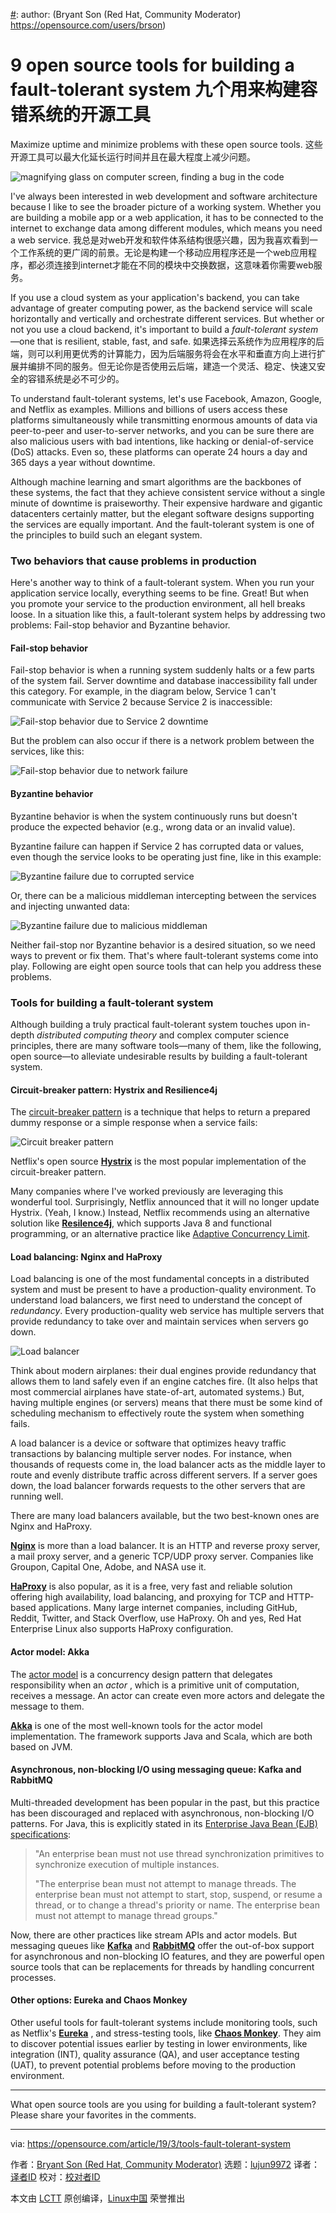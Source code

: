 [#]: collector: (lujun9972)
[#]: translator: (chenmu-kk )
[#]: reviewer: ( )
[#]: publisher: ( )
[#]: url: ( )
[#]: subject: (9 open source tools for building a fault-tolerant system)
[#]: via: (https://opensource.com/article/19/3/tools-fault-tolerant-system)
[#]: author: (Bryant Son (Red Hat, Community Moderator) https://opensource.com/users/brson)

9 open source tools for building a fault-tolerant system
九个用来构建容错系统的开源工具
======

Maximize uptime and minimize problems with these open source tools.
这些开源工具可以最大化延长运行时间并且在最大程度上减少问题。

![magnifying glass on computer screen, finding a bug in the code][1]

I've always been interested in web development and software architecture because I like to see the broader picture of a working system. Whether you are building a mobile app or a web application, it has to be connected to the internet to exchange data among different modules, which means you need a web service.
我总是对web开发和软件体系结构很感兴趣，因为我喜欢看到一个工作系统的更广阔的前景。无论是构建一个移动应用程序还是一个web应用程序，都必须连接到internet才能在不同的模块中交换数据，这意味着你需要web服务。

If you use a cloud system as your application's backend, you can take advantage of greater computing power, as the backend service will scale horizontally and vertically and orchestrate different services. But whether or not you use a cloud backend, it's important to build a _fault-tolerant system_ —one that is resilient, stable, fast, and safe.
如果选择云系统作为应用程序的后端，则可以利用更优秀的计算能力，因为后端服务将会在水平和垂直方向上进行扩展并编排不同的服务。但无论你是否使用云后端，建造一个灵活、稳定、快速又安全的容错系统是必不可少的。

To understand fault-tolerant systems, let's use Facebook, Amazon, Google, and Netflix as examples. Millions and billions of users access these platforms simultaneously while transmitting enormous amounts of data via peer-to-peer and user-to-server networks, and you can be sure there are also malicious users with bad intentions, like hacking or denial-of-service (DoS) attacks. Even so, these platforms can operate 24 hours a day and 365 days a year without downtime.

Although machine learning and smart algorithms are the backbones of these systems, the fact that they achieve consistent service without a single minute of downtime is praiseworthy. Their expensive hardware and gigantic datacenters certainly matter, but the elegant software designs supporting the services are equally important. And the fault-tolerant system is one of the principles to build such an elegant system.

### Two behaviors that cause problems in production

Here's another way to think of a fault-tolerant system. When you run your application service locally, everything seems to be fine. Great! But when you promote your service to the production environment, all hell breaks loose. In a situation like this, a fault-tolerant system helps by addressing two problems: Fail-stop behavior and Byzantine behavior.

#### Fail-stop behavior

Fail-stop behavior is when a running system suddenly halts or a few parts of the system fail. Server downtime and database inaccessibility fall under this category. For example, in the diagram below, Service 1 can't communicate with Service 2 because Service 2 is inaccessible:

![Fail-stop behavior due to Service 2 downtime][2]

But the problem can also occur if there is a network problem between the services, like this:

![Fail-stop behavior due to network failure][3]

#### Byzantine behavior

Byzantine behavior is when the system continuously runs but doesn't produce the expected behavior (e.g., wrong data or an invalid value).

Byzantine failure can happen if Service 2 has corrupted data or values, even though the service looks to be operating just fine, like in this example:

![Byzantine failure due to corrupted service][4]

Or, there can be a malicious middleman intercepting between the services and injecting unwanted data:

![Byzantine failure due to malicious middleman][5]

Neither fail-stop nor Byzantine behavior is a desired situation, so we need ways to prevent or fix them. That's where fault-tolerant systems come into play. Following are eight open source tools that can help you address these problems.

### Tools for building a fault-tolerant system

Although building a truly practical fault-tolerant system touches upon in-depth _distributed computing theory_ and complex computer science principles, there are many software tools—many of them, like the following, open source—to alleviate undesirable results by building a fault-tolerant system.

#### Circuit-breaker pattern: Hystrix and Resilience4j

The [circuit-breaker pattern][6] is a technique that helps to return a prepared dummy response or a simple response when a service fails:

![Circuit breaker pattern][7]

Netflix's open source **[Hystrix][8]** is the most popular implementation of the circuit-breaker pattern.

Many companies where I've worked previously are leveraging this wonderful tool. Surprisingly, Netflix announced that it will no longer update Hystrix. (Yeah, I know.) Instead, Netflix recommends using an alternative solution like [**Resilence4j**][9], which supports Java 8 and functional programming, or an alternative practice like [Adaptive Concurrency Limit][10].

#### Load balancing: Nginx and HaProxy

Load balancing is one of the most fundamental concepts in a distributed system and must be present to have a production-quality environment. To understand load balancers, we first need to understand the concept of _redundancy_. Every production-quality web service has multiple servers that provide redundancy to take over and maintain services when servers go down.

![Load balancer][11]

Think about modern airplanes: their dual engines provide redundancy that allows them to land safely even if an engine catches fire. (It also helps that most commercial airplanes have state-of-art, automated systems.) But, having multiple engines (or servers) means that there must be some kind of scheduling mechanism to effectively route the system when something fails.

A load balancer is a device or software that optimizes heavy traffic transactions by balancing multiple server nodes. For instance, when thousands of requests come in, the load balancer acts as the middle layer to route and evenly distribute traffic across different servers. If a server goes down, the load balancer forwards requests to the other servers that are running well.

There are many load balancers available, but the two best-known ones are Nginx and HaProxy.

[**Nginx**][12] is more than a load balancer. It is an HTTP and reverse proxy server, a mail proxy server, and a generic TCP/UDP proxy server. Companies like Groupon, Capital One, Adobe, and NASA use it.

[**HaProxy**][13] is also popular, as it is a free, very fast and reliable solution offering high availability, load balancing, and proxying for TCP and HTTP-based applications. Many large internet companies, including GitHub, Reddit, Twitter, and Stack Overflow, use HaProxy. Oh and yes, Red Hat Enterprise Linux also supports HaProxy configuration.

#### Actor model: Akka

The [actor model][14] is a concurrency design pattern that delegates responsibility when an _actor_ , which is a primitive unit of computation, receives a message. An actor can create even more actors and delegate the message to them.

[**Akka**][15] is one of the most well-known tools for the actor model implementation. The framework supports Java and Scala, which are both based on JVM.

#### Asynchronous, non-blocking I/O using messaging queue: Kafka and RabbitMQ

Multi-threaded development has been popular in the past, but this practice has been discouraged and replaced with asynchronous, non-blocking I/O patterns. For Java, this is explicitly stated in its [Enterprise Java Bean (EJB) specifications][16]:

> "An enterprise bean must not use thread synchronization primitives to synchronize execution of multiple instances.
>
> "The enterprise bean must not attempt to manage threads. The enterprise bean must not attempt to start, stop, suspend, or resume a thread, or to change a thread's priority or name. The enterprise bean must not attempt to manage thread groups."

Now, there are other practices like stream APIs and actor models. But messaging queues like [**Kafka**][17] and [**RabbitMQ**][18] offer the out-of-box support for asynchronous and non-blocking IO features, and they are powerful open source tools that can be replacements for threads by handling concurrent processes.

#### Other options: Eureka and Chaos Monkey

Other useful tools for fault-tolerant systems include monitoring tools, such as Netflix's **[Eureka][19]** , and stress-testing tools, like **[Chaos Monkey][20]**. They aim to discover potential issues earlier by testing in lower environments, like integration (INT), quality assurance (QA), and user acceptance testing (UAT), to prevent potential problems before moving to the production environment.

* * *

What open source tools are you using for building a fault-tolerant system? Please share your favorites in the comments.

--------------------------------------------------------------------------------

via: https://opensource.com/article/19/3/tools-fault-tolerant-system

作者：[Bryant Son (Red Hat, Community Moderator)][a]
选题：[lujun9972][b]
译者：[译者ID](https://github.com/译者ID)
校对：[校对者ID](https://github.com/校对者ID)

本文由 [LCTT](https://github.com/LCTT/TranslateProject) 原创编译，[Linux中国](https://linux.cn/) 荣誉推出

[a]: https://opensource.com/users/brson
[b]: https://github.com/lujun9972
[1]: https://opensource.com/sites/default/files/styles/image-full-size/public/lead-images/mistake_bug_fix_find_error.png?itok=PZaz3dga (magnifying glass on computer screen, finding a bug in the code)
[2]: https://opensource.com/sites/default/files/uploads/1_errordowntimeservice.jpg (Fail-stop behavior due to Service 2 downtime)
[3]: https://opensource.com/sites/default/files/uploads/2_errordowntimenetwork.jpg (Fail-stop behavior due to network failure)
[4]: https://opensource.com/sites/default/files/uploads/3_byzantinefailuremalicious.jpg (Byzantine failure due to corrupted service)
[5]: https://opensource.com/sites/default/files/uploads/4_byzantinefailuremiddleman.jpg (Byzantine failure due to malicious middleman)
[6]: https://martinfowler.com/bliki/CircuitBreaker.html
[7]: https://opensource.com/sites/default/files/uploads/5_circuitbreakerpattern.jpg (Circuit breaker pattern)
[8]: https://github.com/Netflix/Hystrix/wiki
[9]: https://github.com/resilience4j/resilience4j
[10]: https://medium.com/@NetflixTechBlog/performance-under-load-3e6fa9a60581
[11]: https://opensource.com/sites/default/files/uploads/7_loadbalancer.jpg (Load balancer)
[12]: https://www.nginx.com
[13]: https://www.haproxy.org
[14]: https://en.wikipedia.org/wiki/Actor_model
[15]: https://akka.io
[16]: https://jcp.org/aboutJava/communityprocess/final/jsr220/index.html
[17]: https://kafka.apache.org
[18]: https://www.rabbitmq.com
[19]: https://github.com/Netflix/eureka
[20]: https://github.com/Netflix/chaosmonkey
